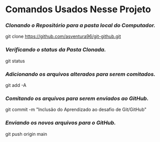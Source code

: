 # Comandos Usados Nesse Projeto

### ***Clonando o Repositório para a pasta local do Computador.***
git clone https://github.com/asventura96/git-github.git <p>

### ***Verificando o status da Pasta Clonada.***
git status <p>

### ***Adicionando os arquivos alterados para serem comitados.***
git add -A <p>

### ***Comitando os arquivos para serem enviados ao GitHub.***
git commit -m "Inclusão do Aprendizado ao desafio de Git/GitHub" <p>

### ***Enviando os novos arquivos para o GitHub.***
git push origin main